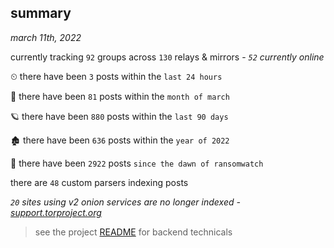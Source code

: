 
## summary
_march 11th, 2022_

currently tracking `92` groups across `130` relays & mirrors - _`52` currently online_

⏲ there have been `3` posts within the `last 24 hours`

🦈 there have been `81` posts within the `month of march`

🪐 there have been `880` posts within the `last 90 days`

🏚 there have been `636` posts within the `year of 2022`

🦕 there have been `2922` posts `since the dawn of ransomwatch`

there are `48` custom parsers indexing posts

_`20` sites using v2 onion services are no longer indexed - [support.torproject.org](https://support.torproject.org/onionservices/v2-deprecation/)_

> see the project [README](https://github.com/thetanz/ransomwatch#ransomwatch--) for backend technicals
